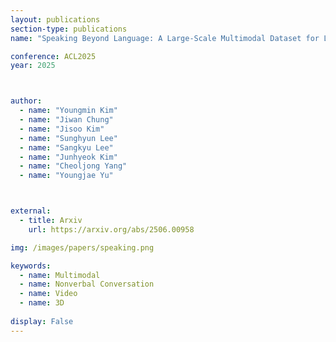 ```yaml
---
layout: publications
section-type: publications
name: "Speaking Beyond Language: A Large-Scale Multimodal Dataset for Learning Nonverbal Cues from Video-Grounded Dialogues"

conference: ACL2025
year: 2025



author:
  - name: "Youngmin Kim"
  - name: "Jiwan Chung"
  - name: "Jisoo Kim"
  - name: "Sunghyun Lee"
  - name: "Sangkyu Lee"
  - name: "Junhyeok Kim"
  - name: "Cheoljong Yang"
  - name: "Youngjae Yu"



external:
  - title: Arxiv
    url: https://arxiv.org/abs/2506.00958

img: /images/papers/speaking.png

keywords:
  - name: Multimodal
  - name: Nonverbal Conversation
  - name: Video
  - name: 3D
  
display: False
---
```

